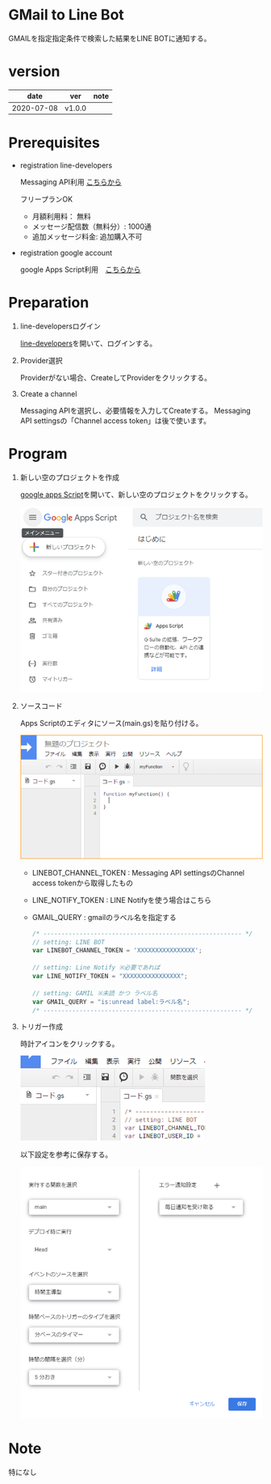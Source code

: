 # GMail to Line Bot
GMAILを指定指定条件で検索した結果をLINE BOTに通知する。

# version
| date     | ver | note |
| -------- | --- | -----|
|2020-07-08|v1.0.0||

# Prerequisites

- registration line-developers

    Messaging API利用 [こちらから](https://developers.line.biz/ja/)

    フリープランOK
    - 月額利用料： 無料
    - メッセージ配信数（無料分）: 1000通
    - 追加メッセージ料金: 追加購入不可

- registration google account

    google Apps Script利用　[こちらから](https://www.google.com/accounts/NewAccount?hl=ja)

# Preparation

1) line-developersログイン

    [line-developers](https://developers.line.biz/ja/)を開いて、ログインする。

2) Provider選択

    Providerがない場合、CreateしてProviderをクリックする。

2) Create a channel
    
    Messaging APIを選択し、必要情報を入力してCreateする。
    Messaging API settingsの「Channel access token」は後で使います。

# Program

1) 新しい空のプロジェクトを作成

    [google apps Script](https://script.google.com/home/start)を開いて、新しい空のプロジェクトをクリックする。

    ![](./image/0.png)

2) ソースコード

    Apps Scriptのエディタにソース(main.gs)を貼り付ける。

    ![](./image/1.png)

    - LINEBOT_CHANNEL_TOKEN : Messaging API settingsのChannel access tokenから取得したもの
    - LINE_NOTIFY_TOKEN : LINE Notifyを使う場合はこちら
    - GMAIL_QUERY : gmailのラベル名を指定する

        ```javascript
        /* ------------------------------------------------------- */
        // setting: LINE BOT
        var LINEBOT_CHANNEL_TOKEN = 'XXXXXXXXXXXXXXXX'; 

        // setting: Line Notify ※必要であれば
        var LINE_NOTIFY_TOKEN = "XXXXXXXXXXXXXXXX";

        // setting: GAMIL ※未読 かつ ラベル名
        var GMAIL_QUERY = "is:unread label:ラベル名";
        /* ------------------------------------------------------- */
        ```

3) トリガー作成

    時計アイコンをクリックする。

    ![](./image/2.png)


    以下設定を参考に保存する。

    ![](./image/3.png)


# Note
特になし